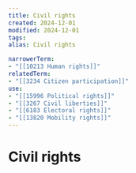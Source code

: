 ```yaml
---
title: Civil rights
created: 2024-12-01
modified: 2024-12-01
tags: 
alias: Civil rights

narrowerTerm:
- "[[10213 Human rights]]"
relatedTerm:
- "[[3234 Citizen participation]]"
use:
- "[[15996 Political rights]]"
- "[[3267 Civil liberties]]"
- "[[6183 Electoral rights]]"
- "[[13820 Mobility rights]]"
---
```

# Civil rights
